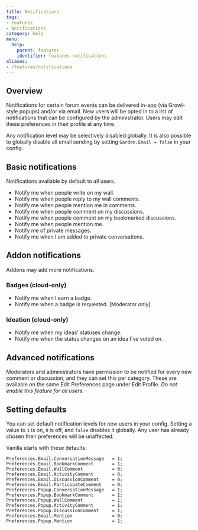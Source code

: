 ```yaml
---
title: Notifications
tags:
- Features
- Notifications
category: help
menu:
  help:
    parent: features
    identifier: features-notifications
aliases:
- /features/notifications
---
```

## Overview

Notifications for certain forum events can be delivered in-app (via Growl-style popups) and/or via email. New users will be opted in to a list of notifications that can be configured by the administrator. Users may edit these preferences in their profile at any time.

Any notification level may be selectively disabled globally. It is also possible to globally disable all email sending by setting `Garden.Email = false` in your config.


## Basic notifications

Notifications available by default to all users.

* Notify me when people write on my wall.
* Notify me when people reply to my wall comments.
* Notify me when people mention me in comments.
* Notify me when people comment on my discussions.
* Notify me when people comment on my bookmarked discussions.
* Notify me when people mention me.
* Notify me of private messages.
* Notify me when I am added to private conversations.


## Addon notifications

Addons may add more notifications.

### Badges (cloud-only)

* Notify me when I earn a badge.
* Notify me when a badge is requested. [Moderator only]

### Ideation (cloud-only)

* Notify me when my ideas' statuses change.    
* Notify me when the status changes on an idea I've voted on.


## Advanced notifications

Moderators and administrators have permission to be notified for every new comment or discussion, and they can set this per category. These are available on the same Edit Preferences page under Edit Profile. *Do not enable this feature for all users.*


## Setting defaults

You can set default notification levels for new users in your config. Setting a value to `1` is on, `0` is off, and `false` disables it globally. Any user has already chosen their preferences will be unaffected.

Vanilla starts with these defaults:

    Preferences.Email.ConversationMessage   = 1;
    Preferences.Email.BookmarkComment       = 1;
    Preferences.Email.WallComment           = 0;
    Preferences.Email.ActivityComment       = 0;
    Preferences.Email.DiscussionComment     = 0;
    Preferences.Email.ParticipateComment    = 0;
    Preferences.Popup.ConversationMessage   = 1;
    Preferences.Popup.BookmarkComment       = 1;
    Preferences.Popup.WallComment           = 1;
    Preferences.Popup.ActivityComment       = 1;
    Preferences.Popup.DiscussionComment     = 1;
    Preferences.Email.Mention               = 0;
    Preferences.Popup.Mention               = 1;